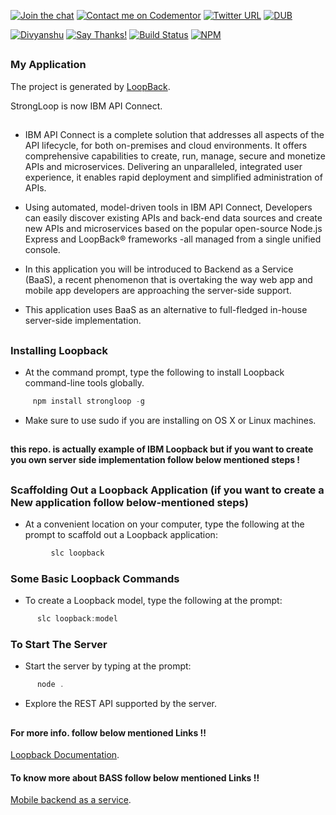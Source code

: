 
[![Join the chat](https://img.shields.io/badge/gitter-join%20chat%20%E2%86%92-brightgreen.svg)](https://gitter.im/divyanshu001)
[![Contact me on Codementor](https://cdn.codementor.io/badges/contact_me_github.svg)](https://www.codementor.io/divyanshurawat?utm_source=github&utm_medium=button&utm_term=divyanshurawat&utm_campaign=github)
[![Twitter URL](https://img.shields.io/twitter/url/http/shields.io.svg?style=social)](https://twitter.com/r46956)
[![DUB](https://img.shields.io/dub/l/vibe-d.svg?style=flat)](#)

[![Divyanshu](https://img.shields.io/badge/divyanshu-owner-brightgreen.svg?style=flat)](http://www.divyanshurawat.in)
[![Say Thanks!](https://img.shields.io/badge/Say%20Thanks-!-1EAEDB.svg)](https://saythanks.io/to/divyanshu-rawat)
[![Build Status](https://travis-ci.org/divyanshu-rawat/JS-Testing.svg?branch=master)](https://travis-ci.org/divyanshu-rawat/JS-Testing)
[![NPM](https://img.shields.io/badge/npm-v3.10.10-blue.svg)](https://www.npmjs.com/package/npm)

##

### My Application

The project is generated by [LoopBack](http://loopback.io).

StrongLoop is now IBM API Connect.

##

* IBM API Connect is a complete solution that addresses all aspects of the API lifecycle, for both on-premises and cloud         environments. It offers comprehensive capabilities to create, run, manage, secure and monetize APIs and microservices.         Delivering an unparalleled, integrated user experience, it enables rapid deployment and simplified administration of APIs.

* Using automated, model-driven tools in IBM API Connect, Developers can easily discover existing APIs and back-end data         sources and create new APIs and microservices based on the popular open-source Node.js Express and LoopBack® frameworks -all   managed from a single unified console.

* In this application you will be introduced to Backend as a Service (BaaS), a recent phenomenon that is overtaking the way web   app and mobile app developers are approaching the server-side support. 

* This application uses BaaS as an alternative to full-fledged in-house server-side implementation.

##

### Installing Loopback

* At the command prompt, type the following to install Loopback command-line tools globally.

```javascript
     npm install strongloop -g
```

* Make sure to use sudo if you are installing on OS X or Linux machines.

##

#### this repo. is actually example of IBM Loopback but if you want to create you own server side implementation follow below      mentioned steps !

##

### Scaffolding Out a Loopback Application (if you want to create a New application follow below-mentioned steps)

* At a convenient location on your computer, type the following at the prompt to scaffold out a Loopback application:

```javascript
         slc loopback
```

### Some Basic Loopback Commands

* To create a Loopback model, type the following at the prompt:

```javascript
      slc loopback:model
```

### To Start The Server
* Start the server by typing at the prompt:
  
```javascript
      node .
```

* Explore the REST API supported by the server.

##

#### For more info. follow below mentioned Links !!

[Loopback Documentation](http://apidocs.strongloop.com/).

#### To know more about BASS follow below mentioned Links !!

[Mobile backend as a service](https://en.wikipedia.org/wiki/Mobile_backend_as_a_service).




